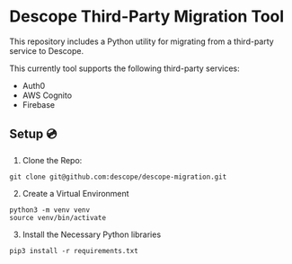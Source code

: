 # Descope Third-Party Migration Tool
This repository includes a Python utility for migrating from a third-party service to Descope.

This currently tool supports the following third-party services:
- Auth0 
- AWS Cognito
- Firebase

## Setup 💿

1. Clone the Repo:

```
git clone git@github.com:descope/descope-migration.git
```

2. Create a Virtual Environment

```
python3 -m venv venv
source venv/bin/activate
```

3. Install the Necessary Python libraries

```
pip3 install -r requirements.txt
```



